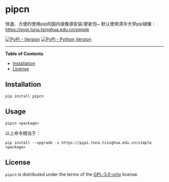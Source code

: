 # pipcn

快速、方便的使用pip的国内镜像源安装/更新包~
默认使用清华大学pip镜像：https://pypi.tuna.tsinghua.edu.cn/simple

[![PyPI - Version](https://img.shields.io/pypi/v/pipcn.svg)](https://pypi.org/project/pipcn)
[![PyPI - Python Version](https://img.shields.io/pypi/pyversions/pipcn.svg)](https://pypi.org/project/pipcn)

-----

**Table of Contents**

- [Installation](#installation)
- [License](#license)

## Installation

```console
pip install pipcn
```

## Usage

```console
pipcn <package>
```
以上命令相当于：
```console
pip install --upgrade -i https://pypi.tuna.tsinghua.edu.cn/simple <package>
```

## License

`pipcn` is distributed under the terms of the [GPL-3.0-only](https://spdx.org/licenses/GPL-3.0-only.html) license.
